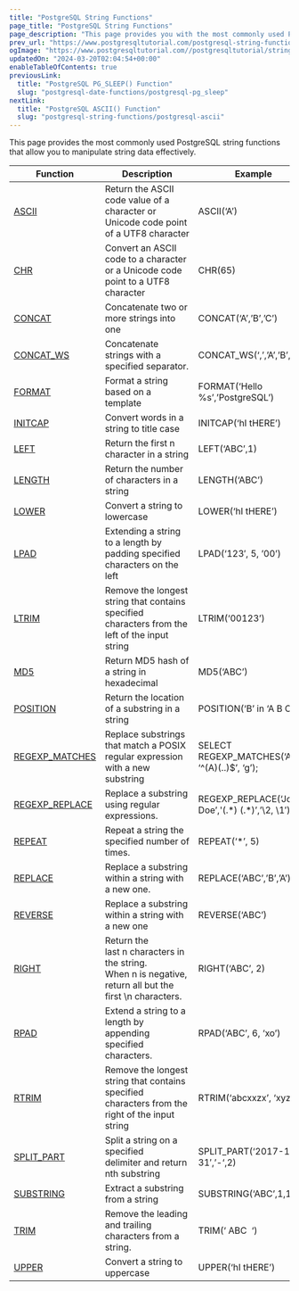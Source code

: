 ```yaml
---
title: "PostgreSQL String Functions"
page_title: "PostgreSQL String Functions"
page_description: "This page provides you with the most commonly used PostgreSQL string functions that help you manipulate strings effectively."
prev_url: "https://www.postgresqltutorial.com/postgresql-string-functions/"
ogImage: "https://www.postgresqltutorial.com//postgresqltutorial/string-functions.png"
updatedOn: "2024-03-20T02:04:54+00:00"
enableTableOfContents: true
previousLink: 
  title: "PostgreSQL PG_SLEEP() Function"
  slug: "postgresql-date-functions/postgresql-pg_sleep"
nextLink: 
  title: "PostgreSQL ASCII() Function"
  slug: "postgresql-string-functions/postgresql-ascii"
---
```





This page provides the most commonly used PostgreSQL string functions that allow you to manipulate string data effectively.  
 

| Function | Description | Example | Result |
| --- | --- | --- | --- |
| [ASCII](postgresql-string-functions/postgresql-ascii) | Return the ASCII code value of a character or Unicode code point of a UTF8 character | ASCII(‘A’) | 65 |
| [CHR](postgresql-string-functions/postgresql-chr) | Convert an ASCII code to a character or a Unicode code point to a UTF8 character | CHR(65\) | ‘A’ |
| [CONCAT](postgresql-string-functions/postgresql-concat-function) | Concatenate two or more strings into one | CONCAT(‘A’,’B’,’C’) | ‘ABC’ |
| [CONCAT\_WS](postgresql-string-functions/postgresql-concat_ws) | Concatenate strings with a specified separator. | CONCAT\_WS(‘,’,’A’,’B’,’C’) | ‘A,B,C’ |
| [FORMAT](postgresql-string-functions/postgresql-format) | Format a string based on a template | FORMAT(‘Hello %s’,’PostgreSQL’) | ‘Hello PostgreSQL’ |
| [INITCAP](postgresql-string-functions/postgresql-letter-case-functions) | Convert words in a string to title case | INITCAP(‘hI tHERE’) | Hi There |
| [LEFT](postgresql-string-functions/postgresql-left) | Return the first n character in a string | LEFT(‘ABC’,1\) | ‘A’ |
| [LENGTH](postgresql-string-functions/postgresql-length-function) | Return the number of characters in a string | LENGTH(‘ABC’) | 3 |
| [LOWER](postgresql-string-functions/postgresql-lower) | Convert a string to lowercase | LOWER(‘hI tHERE’) | ‘hi there’ |
| [LPAD](postgresql-string-functions/postgresql-lpad) | Extending a string to a length by padding specified characters on the left | LPAD(‘123′, 5, ’00’) | ‘00123’ |
| [LTRIM](postgresql-string-functions/postgresql-ltrim) | Remove the longest string that contains specified characters from the left of the input string | LTRIM(‘00123’) | ‘123’ |
| [MD5](postgresql-string-functions/postgresql-md5) | Return MD5 hash of a string in hexadecimal | MD5(‘ABC’) |  |
| [POSITION](postgresql-string-functions/postgresql-position) | Return the location of a substring in a string | POSITION(‘B’ in ‘A B C’) | 3 |
| [REGEXP\_MATCHES](postgresql-string-functions/postgresql-regexp_matches) | Replace substrings that match a POSIX regular expression with a new substring | SELECT REGEXP\_MATCHES(‘ABC’, ‘^(A)(..)$’, ‘g’); | \{A,BC\} |
| [REGEXP\_REPLACE](postgresql-string-functions/regexp_replace) | Replace a substring using regular expressions. | REGEXP\_REPLACE(‘John Doe’,'(.\*) (.\*)’,’\\2, \\1′); | ‘Doe, John’ |
| [REPEAT](postgresql-string-functions/postgresql-repeat) | Repeat a string the specified number of times. | REPEAT(‘\*’, 5\) | ‘\*\*\*\*\*’ |
| [REPLACE](postgresql-string-functions/postgresql-replace) | Replace a substring within a string with a new one. | REPLACE(‘ABC’,’B’,’A’) | ‘AAC’ |
| [REVERSE](postgresql-string-functions/postgresql-reverse) | Replace a substring within a string with a new one | REVERSE(‘ABC’) | ‘CBA’ |
| [RIGHT](postgresql-string-functions/postgresql-right) | Return the last n characters in the string. When n is negative, return all but the first \\n  characters. | RIGHT(‘ABC’, 2\) | ‘BC’ |
| [RPAD](postgresql-string-functions/postgresql-rpad) | Extend a string to a length by appending specified characters. | RPAD(‘ABC’, 6, ‘xo’) | ‘ABCxox’ |
| [RTRIM](postgresql-string-functions/postgresql-rtrim) | Remove the longest string that contains specified characters from the right of the input string | RTRIM(‘abcxxzx’, ‘xyz’) | ‘abc’ |
| [SPLIT\_PART](postgresql-string-functions/postgresql-split_part) | Split a string on a specified delimiter and return nth substring | SPLIT\_PART(‘2017\-12\-31′,’\-‘,2\) | ’12’ |
| [SUBSTRING](postgresql-string-functions/postgresql-substring) | Extract a substring from a string | SUBSTRING(‘ABC’,1,1\) | A’ |
| [TRIM](postgresql-string-functions/postgresql-trim-function) | Remove the leading and trailing characters from a string. | TRIM(‘ ABC  ‘) | ‘ABC’ |
| [UPPER](postgresql-string-functions/postgresql-upper) | Convert a string to uppercase | UPPER(‘hI tHERE’) | ‘HI THERE’ |

